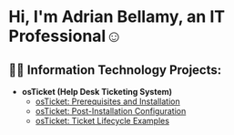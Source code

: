 <h1>Hi, I'm Adrian Bellamy, an IT Professional</a>☺</h1>

<h2>👨‍💻 Information Technology Projects:</h2>

- <b>osTicket (Help Desk Ticketing System)</b>
  - [osTicket: Prerequisites and Installation](https://github.com/AOBTenn/osTicket-Prerequisites-and-Installation.git)
  - [osTicket: Post-Installation Configuration](https://github.com/AOBTenn/osTicket-Post-Installation-Configuration.git)
  - [osTicket: Ticket Lifecycle Examples](https://github.com/AOBTenn/osTicket-Ticket-Lifecycle-Examples.git)


